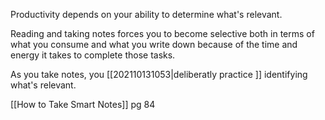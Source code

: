 Productivity depends on your ability to determine what's relevant.

Reading and taking notes forces you to become selective both in terms of what you consume and what you write down because of the time and energy it takes to complete those tasks.

As you take notes, you [[202110131053|deliberatly practice ]] identifying what's relevant.

[[How to Take Smart Notes]] pg 84